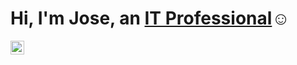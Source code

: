 <h1>Hi, I'm Jose, an <a href="https://linkedin.com/in/jose-guerrero-09a8b72b5">IT Professional</a>☺</h1>

[google]: https://google.com

[<img align="left" alt="Josh | LinkedIn" width="22px" src="https://cdn.jsdelivr.net/npm/simple-icons@v3/icons/linkedin.svg" />][linkedin]

[linkedin]: https://linkedin.com/in/jose-guerrero-09a8b72b5
